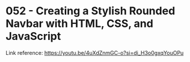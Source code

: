 # 052 - Creating a Stylish Rounded Navbar with HTML, CSS, and JavaScript

Link reference: https://youtu.be/4uXdZnmGC-o?si=di_H3o0gxqYouOPu
